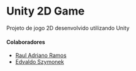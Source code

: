 # Unity 2D Game
Projeto de jogo 2D desenvolvido utilizando Unity

#### Colaboradores
* [Raul Adriano Ramos](https://github.com/RaulAdriano)
* [Edvaldo Szymonek](https://github.com/edvaldoszy)
